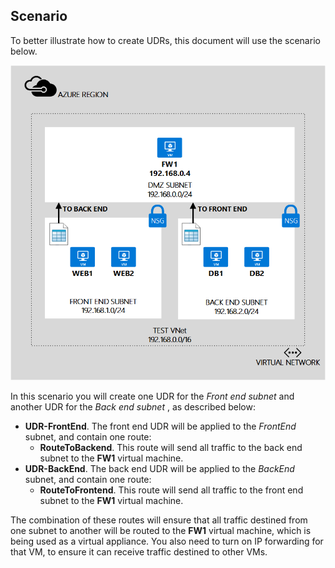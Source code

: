 ## Scenario
To better illustrate how to create UDRs, this document will use the scenario below.

![IMAGE DESCRIPTION](./media/virtual-network-create-udr-scenario-include/figure1.png)

In this scenario you will create one UDR for the *Front end subnet* and another UDR for the *Back end subnet* , as described below: 

* **UDR-FrontEnd**. The front end UDR will be applied to the *FrontEnd* subnet, and contain one route:    
  * **RouteToBackend**. This route will send all traffic to the back end subnet to the **FW1** virtual machine.
* **UDR-BackEnd**. The back end UDR will be applied to the *BackEnd* subnet, and contain one route:    
  * **RouteToFrontend**. This route will send all traffic to the front end subnet to the **FW1** virtual machine.

The combination of these routes will ensure that all traffic destined from one subnet to another will be routed to the **FW1** virtual machine, which is being used as a virtual appliance. You also need to turn on IP forwarding for that VM, to ensure it can receive traffic destined to other VMs.